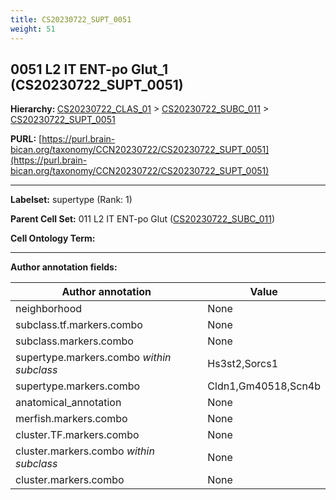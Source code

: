 ```yaml
---
title: CS20230722_SUPT_0051
weight: 51
---
```

## 0051 L2 IT ENT-po Glut_1 (CS20230722_SUPT_0051)
<b>Hierarchy: </b>
[CS20230722_CLAS_01](../CS20230722_CLAS_01) >
[CS20230722_SUBC_011](../CS20230722_SUBC_011) >
[CS20230722_SUPT_0051](../CS20230722_SUPT_0051)

**PURL:** [https://purl.brain-bican.org/taxonomy/CCN20230722/CS20230722_SUPT_0051](https://purl.brain-bican.org/taxonomy/CCN20230722/CS20230722_SUPT_0051)

---


**Labelset:** supertype (Rank: 1)

**Parent Cell Set:** 011 L2 IT ENT-po Glut ([CS20230722_SUBC_011](../CS20230722_SUBC_011))



**Cell Ontology Term:** 

[MARKER GENES.]: #


---

[TRANSFERRED ANNOTATIONS.]: #


[AUTHOR ANNOTATION FIELDS.]: #


**Author annotation fields:**

| Author annotation | Value |
|-------------------|-------|
|neighborhood|None|
|subclass.tf.markers.combo|None|
|subclass.markers.combo|None|
|supertype.markers.combo _within subclass_|Hs3st2,Sorcs1|
|supertype.markers.combo|Cldn1,Gm40518,Scn4b|
|anatomical_annotation|None|
|merfish.markers.combo|None|
|cluster.TF.markers.combo|None|
|cluster.markers.combo _within subclass_|None|
|cluster.markers.combo|None|
